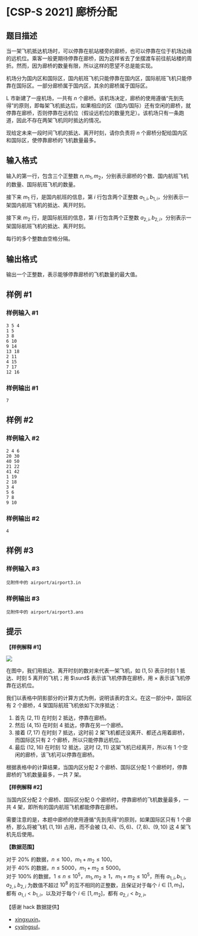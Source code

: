 # [CSP-S 2021] 廊桥分配

## 题目描述

当一架飞机抵达机场时，可以停靠在航站楼旁的廊桥，也可以停靠在位于机场边缘的远机位。乘客一般更期待停靠在廊桥，因为这样省去了坐摆渡车前往航站楼的周折。然而，因为廊桥的数量有限，所以这样的愿望不总是能实现。

机场分为国内区和国际区，国内航班飞机只能停靠在国内区，国际航班飞机只能停靠在国际区。一部分廊桥属于国内区，其余的廊桥属于国际区。

L 市新建了一座机场，一共有 $n$ 个廊桥。该机场决定，廊桥的使用遵循“先到先得”的原则，即每架飞机抵达后，如果相应的区（国内/国际）还有空闲的廊桥，就停靠在廊桥，否则停靠在远机位（假设远机位的数量充足）。该机场只有一条跑道，因此不存在两架飞机同时抵达的情况。

现给定未来一段时间飞机的抵达、离开时刻，请你负责将 $n$ 个廊桥分配给国内区和国际区，使停靠廊桥的飞机数量最多。

## 输入格式

输入的第一行，包含三个正整数 $n, m_1, m_2$，分别表示廊桥的个数、国内航班飞机的数量、国际航班飞机的数量。

接下来 $m_1$ 行，是国内航班的信息，第 $i$ 行包含两个正整数 $a_{1, i}, b_{1, i}$，分别表示一架国内航班飞机的抵达、离开时刻。

接下来 $m_2$ 行，是国际航班的信息，第 $i$ 行包含两个正整数 $a_{2, i}, b_{2, i}$，分别表示一架国际航班飞机的抵达、离开时刻。

每行的多个整数由空格分隔。

## 输出格式

输出一个正整数，表示能够停靠廊桥的飞机数量的最大值。

## 样例 #1

### 样例输入 #1

```
3 5 4
1 5
3 8
6 10
9 14
13 18
2 11
4 15
7 17
12 16
```

### 样例输出 #1

```
7
```

## 样例 #2

### 样例输入 #2

```
2 4 6
20 30
40 50
21 22
41 42
1 19
2 18
3 4
5 6
7 8
9 10
```

### 样例输出 #2

```
4
```

## 样例 #3

### 样例输入 #3

```
见附件中的 airport/airport3.in
```

### 样例输出 #3

```
见附件中的 airport/airport3.ans
```

## 提示

**【样例解释 #1】**

![](https://cdn.luogu.com.cn/upload/image_hosting/48wcffrv.png)

在图中，我们用抵达、离开时刻的数对来代表一架飞机，如 $(1, 5)$ 表示时刻 $1$ 抵达、时刻 $5$ 离开的飞机；用 $\surd$ 表示该飞机停靠在廊桥，用 $\times$ 表示该飞机停靠在远机位。

我们以表格中阴影部分的计算方式为例，说明该表的含义。在这一部分中，国际区有 $2$ 个廊桥，$4$ 架国际航班飞机依如下次序抵达：

1. 首先 $(2, 11)$ 在时刻 $2$ 抵达，停靠在廊桥。
2. 然后 $(4, 15)$ 在时刻 $4$ 抵达，停靠在另一个廊桥。
3. 接着 $(7, 17)$ 在时刻 $7$ 抵达，这时前 $2$ 架飞机都还没离开、都还占用着廊桥，而国际区只有 $2$ 个廊桥，所以只能停靠远机位。
4. 最后 $(12, 16)$ 在时刻 $12$ 抵达，这时 $(2, 11)$ 这架飞机已经离开，所以有 $1$ 个空闲的廊桥，该飞机可以停靠在廊桥。

根据表格中的计算结果，当国内区分配 $2$ 个廊桥、国际区分配 $1$ 个廊桥时，停靠廊桥的飞机数量最多，一共 $7$ 架。

**【样例解释 #2】**

当国内区分配 $2$ 个廊桥、国际区分配 $0$ 个廊桥时，停靠廊桥的飞机数量最多，一共 $4$ 架，即所有的国内航班飞机都能停靠在廊桥。

需要注意的是，本题中廊桥的使用遵循“先到先得”的原则，如果国际区只有 $1$ 个廊桥，那么将被飞机 $(1, 19)$ 占用，而不会被 $(3, 4)$、$(5, 6)$、$(7, 8)$、$(9, 10)$ 这 $4$ 架飞机先后使用。

**【数据范围】**

对于 $20 \%$ 的数据，$n \le 100$，$m_1 + m_2 \le 100$。  
对于 $40 \%$ 的数据，$n \le 5000$，$m_1 + m_2 \le 5000$。  
对于 $100 \%$ 的数据，$1 \le n \le {10}^5$，$m_1, m_2 \ge 1$，$m_1 + m_2 \le {10}^5$，所有 $a_{1, i}, b_{1, i}, a_{2, i}, b_{2, i}$ 为数值不超过 ${10}^8$ 的互不相同的正整数，且保证对于每个 $i \in [1, m_1]$，都有 $a_{1, i} < b_{1, i}$，以及对于每个 $i \in [1, m_2]$，都有 $a_{2, i} < b_{2, i}$。

【感谢 hack 数据提供】

- [xingxuxin](/user/393378)。
- [cyslngsul](/user/126765)。